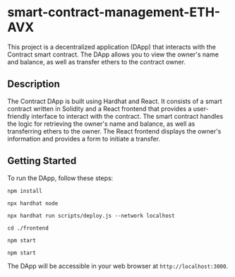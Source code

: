 # smart-contract-management-ETH-AVX

This project is a decentralized application (DApp) that interacts with the Contract smart contract. The DApp allows you to view the owner's name and balance, as well as transfer ethers to the contract owner.

## Description

The Contract DApp is built using Hardhat and React. It consists of a smart contract written in Solidity and a React frontend that provides a user-friendly interface to interact with the contract. The smart contract handles the logic for retrieving the owner's name and balance, as well as transferring ethers to the owner. The React frontend displays the owner's information and provides a form to initiate a transfer.

## Getting Started

To run the DApp, follow these steps:
   ```
   npm install
   ```
   ```
   npx hardhat node
   ```
   ```
   npx hardhat run scripts/deploy.js --network localhost
   ```
   ```
   cd ./frontend
   ```
   ```
   npm start
   ```
   ```
   npm start
   ```

   The DApp will be accessible in your web browser at `http://localhost:3000`.
